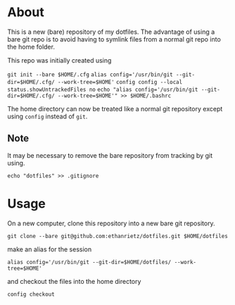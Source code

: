 # About

This is a new (bare) repository of my dotfiles. The advantage of using a bare git repo is to avoid having to
symlink files from a normal git repo into the home folder.

This repo was initially created using 

`git init --bare $HOME/.cfg`
`alias config='/usr/bin/git --git-dir=$HOME/.cfg/ --work-tree=$HOME'`
`config config --local status.showUntrackedFiles no`
`echo "alias config='/usr/bin/git --git-dir=$HOME/.cfg/ --work-tree=$HOME'" >> $HOME/.bashrc`

The home directory can now be treated like a normal git repository except using `config` instead of `git`.

## Note

It may be necessary to remove the bare repository from tracking by git using.

`echo "dotfiles" >> .gitignore`

# Usage

On a new computer, clone this repository into a new bare git repository.

`git clone --bare git@github.com:ethanrietz/dotfiles.git $HOME/dotfiles`

make an alias for the session

`alias config='/usr/bin/git --git-dir=$HOME/dotfiles/ --work-tree=$HOME'`

and checkout the files into the home directory

`config checkout`
